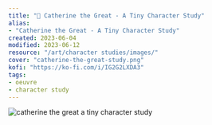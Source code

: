 ```yaml
---
title: "👑 Catherine the Great - A Tiny Character Study"
alias:
- "Catherine the Great - A Tiny Character Study"
created: 2023-06-04
modified: 2023-06-12
resource: "/art/character studies/images/"
cover: "catherine-the-great-study.png"
kofi: "https://ko-fi.com/i/IG2G2LXDA3"
tags:
- oeuvre
- character study
---
```


![catherine the great a tiny character study](/art/character%20studies/images/catherine-the-great-study.png)